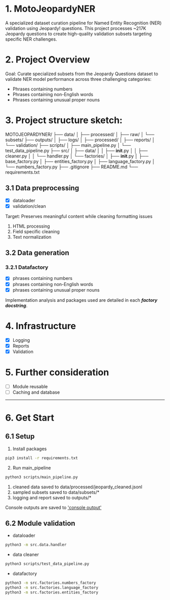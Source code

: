 # 1. MotoJeopardyNER
A specialized dataset curation pipeline for Named Entity Recognition (NER) validation using Jeopardy! questions. This project processes ~217K Jeopardy questions to create high-quality validation subsets targeting specific NER challenges.

# 2. Project Overview
Goal: Curate specialized subsets from the Jeopardy Questions dataset to validate NER model performance across three challenging categories:

- Phrases containing numbers
- Phrases containing non-English words
- Phrases containing unusual proper nouns

# 3. Project structure sketch:

MOTOJEOPARDYNER/
├── data/
│   ├── processed/
│   ├── raw/
│   └── subsets/
├── outputs/
│   ├── logs/
│   ├── processed/
│   ├── reports/
│   └── validation/
├── scripts/
│   ├── main_pipeline.py
│   └── test_data_pipeline.py
├── src/
│   ├── data/
│   │   ├── __init__.py
│   │   ├── cleaner.py
│   │   └── handler.py
│   └── factories/
│       ├── __init__.py
│       ├── base_factory.py
│       ├── entities_factory.py
│       ├── language_factory.py
│       └── numbers_factory.py
├── .gitignore
├── README.md
└── requirements.txt

## 3.1 Data preprocessing
- [x] dataloader
- [x] validation/clean

Target: Preserves meaningful content while cleaning formatting issues
1. HTML processing
2. Field specific cleaning
3. Text normalization

## 3.2 Data generation
### 3.2.1 Datafactory
- [x] phrases containing numbers
- [x] phrases containing non-English words
- [x] phrases containing unusual proper nouns

Implementation analysis and packages used are detailed in each ***factory docstring***.

# 4. Infrastructure
- [x] Logging
- [x] Reports
- [x] Validation

# 5. Further consideration
- [ ] Module reusable
- [ ] Caching and database

---

# 6. Get Start
## 6.1 Setup
1. Install packages
```bash
pip3 install -r requirements.txt
```
2. Run main_pipeline
```bash
python3 scripts/main_pipeline.py
```

1. cleaned data saved to data/processed/jeopardy_cleaned.jsonl
2. sampled subsets saved to data/subsets/*
3. logging and report saved to outputs/*

Console outputs are saved to ['console output'](./console_log)

## 6.2 Module validation
- dataloader
```bash
python3 -m src.data.handler
```

- data cleaner
```bash
python3 scripts/test_data_pipeline.py
```

- datafactory
```bash
python3 -m src.factories.numbers_factory
python3 -m src.factories.language_factory
python3 -m src.factories.entities_factory
```

